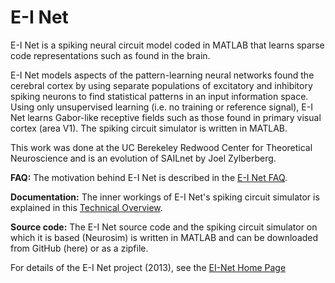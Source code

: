 # E-I Net

E-I Net is a spiking neural circuit model coded in MATLAB that learns sparse code representations
such as found in the brain.

E-I Net models aspects of the pattern-learning neural networks found the cerebral cortex by using separate
populations of excitatory and inhibitory spiking neurons to find statistical patterns in an input information space.
Using only unsupervised learning (i.e. no training or reference signal), E-I Net learns Gabor-like
receptive fields such as those found in primary visual cortex (area V1).
The spiking circuit simulator is written in MATLAB.

This work was done at the UC Berekeley Redwood Center for Theoretical Neuroscience and
is an evolution of SAILnet by Joel Zylberberg.

**FAQ:** The motivation behind E-I Net is described in the [E-I Net FAQ](https://www.pking.org/research/EINet/ei_net_faq.html).

**Documentation:** The inner workings of E-I Net's spiking circuit simulator is explained in this
[Technical Overview](https://www.pking.org/research/EINet/Neurosim_Technical_Overview.pdf).

**Source code:** The E-I Net source code and the spiking circuit simulator on which it is based (Neurosim)
is written in MATLAB and can be downloaded from GitHub (here) or as a zipfile.

For details of the E-I Net project (2013), see the [EI-Net Home Page](https://www.pking.org/research/EINet/index.html)

